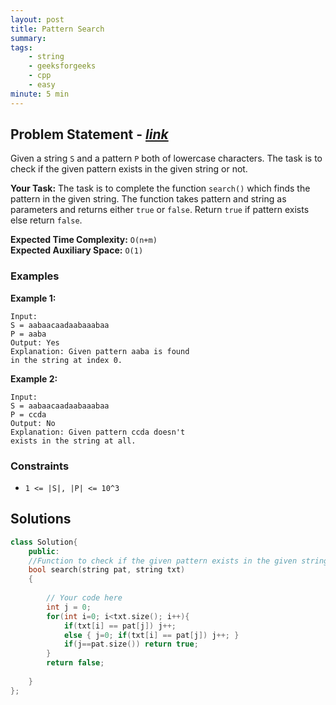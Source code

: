 ```yaml
---
layout: post
title: Pattern Search   
summary:
tags:
    - string
    - geeksforgeeks
    - cpp
    - easy
minute: 5 min
---
```


## Problem Statement - [*link*](https://practice.geeksforgeeks.org/problems/distinct-pattern-search-1587115620/0/?track=DSASP-Strings&batchId=154#)  

Given a string `S` and a pattern `P` both of lowercase characters. The task is to check if the given pattern exists in the given string or not.


**Your Task:** 
The task is to complete the function `search()` which finds the pattern in the given string. The function takes pattern and string as parameters and returns either `true` or `false`. Return `true` if pattern exists else return `false`.


**Expected Time Complexity:** `O(n+m)`  
**Expected Auxiliary Space:** `O(1)`

### Examples

**Example 1:**   
```
Input:
S = aabaacaadaabaaabaa
P = aaba
Output: Yes
Explanation: Given pattern aaba is found
in the string at index 0.
```

**Example 2:**   
```
Input:
S = aabaacaadaabaaabaa
P = ccda
Output: No
Explanation: Given pattern ccda doesn't
exists in the string at all.
```

### Constraints

+ `1 <= |S|, |P| <= 10^3`

## Solutions

```cpp
class Solution{
    public:
    //Function to check if the given pattern exists in the given string or not.
    bool search(string pat, string txt) 
    { 
    	
    	// Your code here
    	int j = 0;
    	for(int i=0; i<txt.size(); i++){
    	    if(txt[i] == pat[j]) j++;
    	    else { j=0; if(txt[i] == pat[j]) j++; }
    	    if(j==pat.size()) return true;
    	}
    	return false;
    	
    }
};
```

